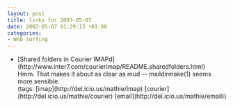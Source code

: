 ```yaml
---
layout: post
title: links for 2007-05-07
date: 2007-05-07 01:29:13 +01:00
categories:
- Web surfing
---
```

<ul class="delicious">
	<li>
		<div class="delicious-link">[Shared folders in Courier IMAPd](http://www.inter7.com/courierimap/README.sharedfolders.html)</div>
		<div class="delicious-extended">Hmm.  That makes it about as clear as mud -- maildirmake(1) seems more sensible.</div>
		<div class="delicious-tags">(tags: [imap](http://del.icio.us/mathie/imap) [courier](http://del.icio.us/mathie/courier) [email](http://del.icio.us/mathie/email))</div>
	</li>
</ul>
